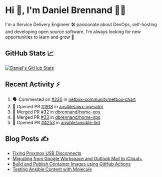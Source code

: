 # Hi 👋, I'm Daniel Brennand 👨‍💻

I'm a Service Delivery Engineer 🛠 passionate about DevOps, self-hosting and developing open source software. I'm always looking for new opportunities to learn and grow 🌱

## GitHub Stats 📈

[![Daniel's GitHub Stats](https://github-readme-stats.vercel.app/api?username=dbrennand&show_icons=true&count_private=true&hide_border=true&theme=dark)](https://github.com/anuraghazra/github-readme-stats)

## Recent Activity ⚡

<!--START_SECTION:activity-->
1. 🗣 Commented on [#220](https://github.com/netbox-community/netbox-chart/issues/220#issuecomment-2231087845) in [netbox-community/netbox-chart](https://github.com/netbox-community/netbox-chart)
2. 💪 Opened PR [#1918](https://github.com/ansible/awx-operator/pull/1918) in [ansible/awx-operator](https://github.com/ansible/awx-operator)
3. 🎉 Merged PR [#32](https://github.com/dbrennand/home-ops/pull/32) in [dbrennand/home-ops](https://github.com/dbrennand/home-ops)
4. 🎉 Merged PR [#33](https://github.com/dbrennand/home-ops/pull/33) in [dbrennand/home-ops](https://github.com/dbrennand/home-ops)
5. 💪 Opened PR [#4253](https://github.com/ansible/ansible-lint/pull/4253) in [ansible/ansible-lint](https://github.com/ansible/ansible-lint)
<!--END_SECTION:activity-->

## Blog Posts ✍

<!-- BLOG-POST-LIST:START -->
- [Fixing Proxmox USB Disconnects](https://danielbrennand.com/blog/proxmox-fix-usb-disconnect/)
- [Migrating from Google Workspace and Outlook Mail to iCloud+](https://danielbrennand.com/blog/google-outlook-to-icloud+/)
- [Build and Publish Container Images using GitHub Actions](https://danielbrennand.com/blog/build-and-publish-container-image-gha/)
- [Testing Ansible Content with Molecule](https://danielbrennand.com/blog/testing-ansible-content/)
<!-- BLOG-POST-LIST:END -->
